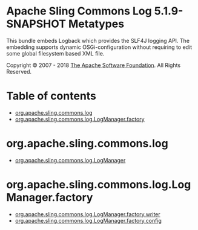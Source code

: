 Apache Sling Commons Log 5.1.9-SNAPSHOT Metatypes
=======================

This bundle embeds Logback which provides the SLF4J logging API.
    The embedding supports dynamic OSGi-configuration without
    requiring to edit some global filesystem based XML file.

Copyright &copy; 2007 - 2018 [The Apache Software Foundation](https://www.apache.org/). All Rights Reserved.

# Table of contents

 * [org.apache.sling.commons.log](#org.apache.sling.commons.log)
 * [org.apache.sling.commons.log.LogManager.factory](#org.apache.sling.commons.log.LogManager.factory)

# org.apache.sling.commons.log <a id="org.apache.sling.commons.log"></a>

 * [org.apache.sling.commons.log.LogManager](./org/apache/sling/commons/log/LogManager.md)

# org.apache.sling.commons.log.LogManager.factory <a id="org.apache.sling.commons.log.LogManager.factory"></a>

 * [org.apache.sling.commons.log.LogManager.factory.writer](./org/apache/sling/commons/log/LogManager/factory/writer.md)
 * [org.apache.sling.commons.log.LogManager.factory.config](./org/apache/sling/commons/log/LogManager/factory/config.md)

